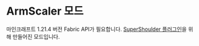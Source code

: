 # ArmScaler 모드
마인크래프트 1.21.4 버전 Fabric API가 필요합니다.
[SuperShoulder 플러그인](https://github.com/Lukim9/SuperShoulder)을 위해 만들어진 모드입니다.
